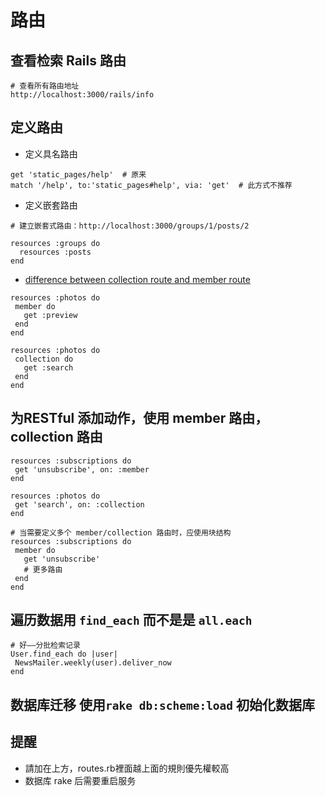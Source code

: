 # 路由

## 查看检索 Rails 路由
```
# 查看所有路由地址
http://localhost:3000/rails/info
```

## 定义路由
- 定义具名路由
```
get 'static_pages/help'  # 原来
match '/help', to:'static_pages#help', via: 'get'  # 此方式不推荐
```
- 定义嵌套路由
```
# 建立嵌套式路由：http://localhost:3000/groups/1/posts/2

resources :groups do
  resources :posts
end
```

- [difference between collection route and member route](http://stackoverflow.com/questions/3028653/difference-between-collection-route-and-member-route-in-ruby-on-rails)
 ```
 resources :photos do
  member do
    get :preview
  end
end

 resources :photos do
  collection do
    get :search
  end
end
 ```

## 为RESTful 添加动作，使用 member 路由，collection 路由

 ```
resources :subscriptions do
  get 'unsubscribe', on: :member
end

resources :photos do
  get 'search', on: :collection
end

# 当需要定义多个 member/collection 路由时，应使用块结构
resources :subscriptions do
  member do
    get 'unsubscribe'
    # 更多路由
  end
end
 ```

 ## 遍历数据用 `find_each` 而不是是 `all.each`
 ```
# 好——分批检索记录
User.find_each do |user|
  NewsMailer.weekly(user).deliver_now
end 
 ```

 ## 数据库迁移 使用`rake db:scheme:load` 初始化数据库

## 提醒
- 請加在上方，routes.rb裡面越上面的規則優先權較高
- 数据库 rake 后需要重启服务
